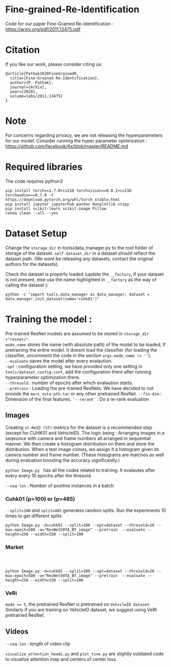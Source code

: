 # Fine-grained-Re-Identification
Code for our paper Fine-Grained Re-Identification  : https://arxiv.org/pdf/2011.13475.pdf

# Citation
If you like our work, please consider citing us: 

```
@article{Pathak2020FineGrainedR,
  title={Fine-Grained Re-Identification},
  author={P. Pathak},
  journal={ArXiv},
  year={2020},
  volume={abs/2011.13475}
}
```
# Note
For concerns regarding privacy, we are not releasing the hyperparameters for our model. Consider running the hyper parameter optimization : https://github.com/facebook/Ax/blob/master/README.md

# Required libraries 
The code requires python3 
```
pip install torch==1.7.0+cu110 torchvision==0.8.1+cu110 torchaudio===0.7.0 -f https://download.pytorch.org/whl/torch_stable.html
pip install jupyter jupyterhub pandas matplotlib scipy
pip install scikit-learn scikit-image Pillow
conda clean --all --yes
```
# Dataset Setup

Change the `storage_dir` in tools/data_manager.py to the root folder of storage of the dataset. 
`self.dataset_dir` in a dataset should reflect the dataset path. (We wont be releasing any datasets, contact the original authors for the datasets).

Check the dataset is properly loaded (update the `__factory`, if your dataset is not present, else use the name highlighted in `__factory` as the way of calling the dataset ): 

```
python -c "import tools.data_manager as data_manager; dataset = data_manager.init_dataset(name='cuhk01')"
```
 
# Training the model :

Pre-trained ResNet models are assumed to be stored in `storage_dir +"resnet/"`.   
`mode_name` stores the name (with absolute path) of the model to be loaded, if pretraining the entire model. It doesnt load the classifier (for loading the classifier, uncomment the code in the section `args.mode_name != ''`).   
`--evaluate` saves the model after every evalaution.   
`-opt` : configuration setting, we have provided only one setting in `tools/dataset_config.conf`, add the configuration there after running hyperparameter optimization there.  
`--thresold` : number of epochs after which evalaution starts.   
`--pretrain` : Loading the pre-trained ResNets. We have decided to not provide the `mars_sota.pth.tar` or any other pretrained ResNet. 
`--fin-dim` : Dimension of the final features. 
`'--rerank'` : Do a re-rank evaluation

## Images 
Creating `st-ReID (ST)` metrics for the dataset is a recommended step (except for CUHK01 and VehicleID). The logic being : Arranging images in a seqeunce with camera and frame numbers all arranged in sequential manner. We then create a histogram distribution on them and store the distribution. When a test image comes, we assign it a histogram given its camera number and frame number. (These histograms are matches as well during evaluation boosting the accuracy significantly.)


`python Image.py ` has all the codes related to training. It evalautes after every every 10 epochs after the thresold.  

`--seq-len` : Number of positive instances in a batch


### Cuhk01 (p=100) or (p=485)

`--split=100` and `split=485` generates random splits. Run the experiments 10 times to get different splits 
```
python Image.py -d=cuhk01 --split=100 --opt=dataset --thresold=20 --max-epoch=500 -a="ResNet50TA_BT_image" --pretrain  --evaluate --height=256 --width=150 --split=100
```

### Market 

```



python Image.py -d=cuhk01 --split=100 --opt=dataset --thresold=20 --max-epoch=500 -a="ResNet50TA_BT_image" --pretrain  --evaluate --height=256 --width=150 --split=100
```

### VeRi

`mode == 5`, the pretrained ResNet is pretrained on `VehicleID dataset`. Similarly if you are training on VehicleID dataset, we suggest using VeRI pretrained ResNet. 







## Videos

`--seq-len` : length of video clip 





`visualize_attention_heads.py` and `plot_tsne.py` are slightly outdated code to visualize attention map and centers of center loss. 